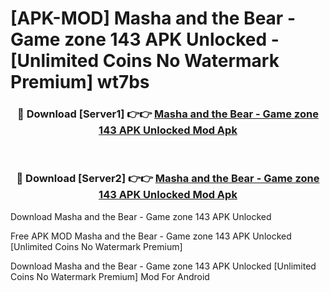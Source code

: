 # [APK-MOD] Masha and the Bear - Game zone 143 APK Unlocked - [Unlimited Coins No Watermark Premium] wt7bs



<div align="center">
<h3>🔴 Download [Server1] 👉👉 <a href="https://momento.my/?title=Masha_and_the_Bear_-_Game_zone_143_APK_Unlocked">Masha and the Bear - Game zone 143 APK Unlocked Mod Apk</a></h3><br>

<h3>🔴 Download [Server2] 👉👉 <a href="https://momento.my/?title=Masha_and_the_Bear_-_Game_zone_143_APK_Unlocked">Masha and the Bear - Game zone 143 APK Unlocked Mod Apk</a></h3>
</div>



Download Masha and the Bear - Game zone 143 APK Unlocked 

Free APK MOD Masha and the Bear - Game zone 143 APK Unlocked [Unlimited Coins No Watermark Premium]

Download Masha and the Bear - Game zone 143 APK Unlocked [Unlimited Coins No Watermark Premium] Mod For Android
